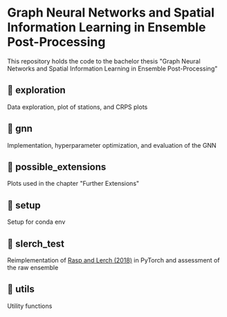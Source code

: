 # Graph Neural Networks and Spatial Information Learning in Ensemble Post-Processing

This repository holds the code to the bachelor thesis "Graph Neural Networks and Spatial Information Learning
in Ensemble Post-Processing"

## 📁 exploration

Data exploration, plot of stations, and CRPS plots

## 📁 gnn

Implementation, hyperparameter optimization, and evaluation of the GNN

## 📁 possible_extensions

Plots used in the chapter "Further Extensions"

## 📁 setup

Setup for conda env

## 📁 slerch_test

Reimplementation of [Rasp and Lerch (2018)](https://doi.org/10.1175/MWR-D-18-0187.1) in PyTorch and assessment of the raw ensemble

## 📁 utils

Utility functions